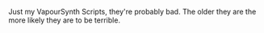 Just my VapourSynth Scripts, they're probably bad.
The older they are the more likely they are to be terrible.
